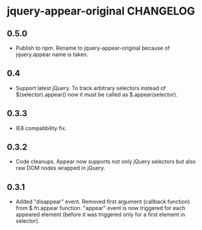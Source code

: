 jquery-appear-original CHANGELOG
======================

0.5.0
-----
- Publish to npm. Rename to jquery-appear-original because of jquery.appear name is taken.

0.4
-----
- Support latest jQuery. To track arbitrary selectors instead of $(selector).appear() now it must be called as $.appear(selector).

0.3.3
-----
- IE8 compatibility fix.

0.3.2
-----
- Code cleanups. Appear now supports not only jQuery selectors but also raw DOM nodes wrapped in jQuery.

0.3.1
-----
- Added "disappear" event. Removed first argument (callback function) from $.fn.appear function. "appear" event is now triggered for each appeared element (before it was triggered only for a first element in selector).
